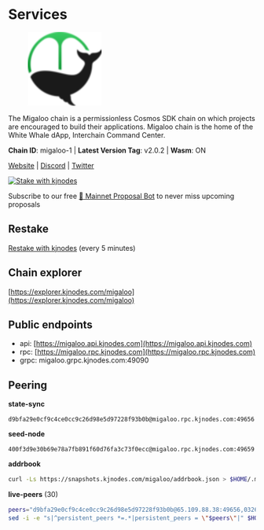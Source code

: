 # Services

<figure><img src="https://raw.githubusercontent.com/kj89/cosmos-images/main/logos/migaloo.png" width="150" alt=""><figcaption></figcaption></figure>

The Migaloo chain is a permissionless Cosmos SDK chain on which  projects are encouraged to build their applications. Migaloo chain  is the home of the White Whale dApp, Interchain Command Center.

**Chain ID**: migaloo-1 | **Latest Version Tag**: v2.0.2 | **Wasm**: ON

[Website](https://whitewhale.money) | [Discord](https://discord.gg/AyvcgD4jy3) | [Twitter](https://twitter.com/WhiteWhaleDefi)

[![Stake with kjnodes](https://i.ibb.co/cr44Q8j/button-stake-with-kjnodes.png)](https://restake.app/migaloo/migaloovaloper1jxtgnfw3tatfh90ju9j76dfrt3yea0zw2vnr8v)

Subscribe to our free [🤖 Mainnet Proposal Bot](https://t.me/kjnodes_proposal_bot) to never miss upcoming proposals

## Restake

[Restake with kjnodes](https://restake.app/migaloo/migaloovaloper1jxtgnfw3tatfh90ju9j76dfrt3yea0zw2vnr8v) (every 5 minutes)
## Chain explorer
[https://explorer.kjnodes.com/migaloo](https://explorer.kjnodes.com/migaloo)

## Public endpoints

* api: [https://migaloo.api.kjnodes.com](https://migaloo.api.kjnodes.com)
* rpc: [https://migaloo.rpc.kjnodes.com](https://migaloo.rpc.kjnodes.com)
* grpc: migaloo.grpc.kjnodes.com:49090

## Peering

**state-sync**

```text
d9bfa29e0cf9c4ce0cc9c26d98e5d97228f93b0b@migaloo.rpc.kjnodes.com:49656
```

**seed-node**

```text
400f3d9e30b69e78a7fb891f60d76fa3c73f0ecc@migaloo.rpc.kjnodes.com:49659
```

**addrbook**
```bash
curl -Ls https://snapshots.kjnodes.com/migaloo/addrbook.json > $HOME/.migalood/config/addrbook.json
```

**live-peers** (30)
```bash
peers="d9bfa29e0cf9c4ce0cc9c26d98e5d97228f93b0b@65.109.88.38:49656,0326c9ee117587b7ebe3b26b00820642a8cf48ff@65.108.238.102:20756,2e756df28be5e4fa7d332ba732a160202ef86eee@167.235.21.165:26656,32eed8c4079201b143d92860c9146b1d9e126aa2@168.119.89.8:26656,462a37ca052c4d058e505959393574045dce9489@116.202.36.240:20756,2051b0770ad5f02f939bd4b057b8e26f1e87e7b0@84.244.95.249:26656,78f0f5aa89b7ed92a5728dd3f67f646d8dda5213@198.244.228.162:55736,e91f650bb3d5b66762093150718af358c6355cc5@15.235.10.35:36656,9f55d181ba68c2a7b62d065fa5974bc1ada7395f@188.165.252.51:26656,70d1818f50d983bfebf4c8546b221687b76cd4b0@51.81.107.95:20756,dfb44159d26b62affd7112367e082b2397bbff15@65.108.136.206:26656,8a9e42026a687b2762cefbd74584ccbd6afa0be1@65.109.83.124:26656,9780ea85f4d0f4cb5ebca14992ce11ebe1982d35@188.172.229.26:26656,59c74642d0ec4d012dd7bd0a7e5af1eadf2061b2@65.109.30.183:26656,a0a450ead908bd65813322c1373802ef32c5736d@65.108.235.33:4000,da843d721574dd06d04b6fa32c9d7d552a376bf4@178.128.238.183:26120,fe04ff9a13d8f0b23463e832f75eb5c845bd375e@213.239.214.73:7095,d20e91b12956469860da37a8e538305dad8d23d4@185.119.118.110:4000,9cb7ba30c7eb7e9b516b90e09ca0f53250927440@146.59.52.135:8095,0c38efdc028867765e68f02979958468384ad087@51.89.155.2:23656,e39876398a43c0f9b93b5a82d8e38fa57c0373b5@65.109.89.19:20756,2fd235d3f0a1a84abd197dcfdaf04fdabc092db8@168.119.62.80:26656,51ca404bbc73d07fc0d6529388c90f807c5acf0b@65.109.104.72:20756,3b3428d679faa1bd498b3554ca798de3a0d802c6@162.19.89.8:20756,5429bc670b77cd9c61481912ea194bea8aa6d0cd@51.81.155.189:20756,6c42aacf3939d503bad695d86108d214680e04a8@144.76.175.189:20756,8ab347211b90560a0dca64ef0e4eef29012f2f67@65.109.71.119:26656,5f51850777594edef5a6077d99f794c3bf9b17fb@85.214.138.54:26656,c616069071f0864b5b0e995f8d8961536b41ab62@15.204.141.36:26656,aedf3405d57c3efdcc2bdb1d571dc10f05247f08@51.89.40.85:22656"
sed -i -e "s|^persistent_peers *=.*|persistent_peers = \"$peers\"|" $HOME/.migalood/config/config.toml
```
